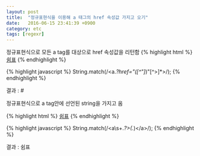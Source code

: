 ```yaml
---
layout: post
title:  "정규표현식을 이용해 a 태그의 href 속성값 가지고 오기"
date:   2016-06-15 23:41:39 +0900
category: etc
tags: [regexr]
---
```


정규표현식으로 모든 a tag를 대상으로 href 속성값을 리턴함
{% highlight html %}
  <a href='#'>쉼표</a>
{% endhighlight %}

{% highlight javascript %}
  String.match(/<a.*?href="([^"]*)"[^>]*>/);
{% endhighlight %}

결과 : #


정규표현식으로 a tag안에 선언된 string을 가지고 옴

{% highlight html %}
<a href='#'>쉼표</a>
{% endhighlight %}

{% highlight javascript %}
 String.match(/<a\s+.*?>(.*)<\/a>/);
{% endhighlight %}

결과 : 쉼표
